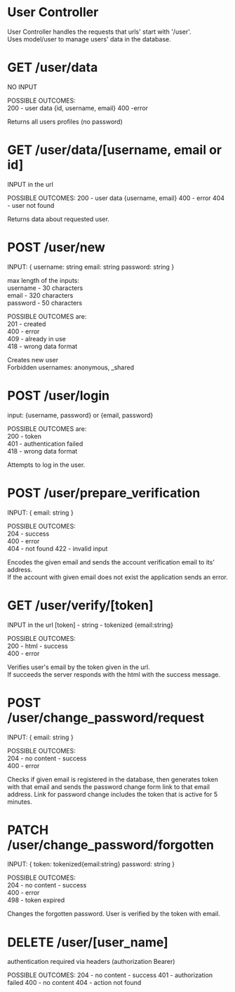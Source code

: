 # User Controller
User Controller handles the requests that urls' start with '/user'.  
Uses model/user to manage users' data in the database.  


# GET /user/data
NO INPUT

POSSIBLE OUTCOMES:  
    200 - user data {id, username, email}
    400 -error

Returns all users profiles (no password)

# GET /user/data/[username, email or id]
INPUT in the url

POSSIBLE OUTCOMES:
    200 - user data {username, email}
    400 - error
    404 - user not found

Returns data about requested user.

# POST /user/new
INPUT: 
{
    username: string
    email: string
    password: string
}

max length of the inputs:  
    username - 30 characters  
    email - 320 characters  
    password - 50 characters  

POSSIBLE OUTCOMES are:  
    201 - created  
    400 - error  
    409 - already in use  
    418 - wrong data format  

Creates new user   
Forbidden usernames: anonymous, _shared


# POST /user/login  
input: {username, password} or {email, password}  

POSSIBLE OUTCOMES are:  
    200 - token   
    401 - authentication failed   
    418 - wrong data format   

Attempts to log in the user.    

# POST /user/prepare_verification
INPUT: 
{
    email: string
}  

POSSIBLE OUTCOMES:  
    204 - success   
    400 - error   
    404 - not found 
    422 - invalid input


Encodes the given email and sends the account verification email to its' address.  
If the account with given email does not exist the application sends an error.  

# GET /user/verify/[token]
INPUT in the url
    [token] - string - tokenized {email:string} 

POSSIBLE OUTCOMES:  
    200 - html - success  
    400 - error

Verifies user's email by the token given in the url.  
If succeeds the server responds with the html with the success message.  

# POST /user/change_password/request
INPUT: 
{
    email: string
}

POSSIBLE OUTCOMES:  
    204 - no content - success  
    400 - error


Checks if given email is registered in the database, then generates token with that email and sends the password change form link to that email address. Link for password change includes the token that is active for 5 minutes.  

# PATCH /user/change_password/forgotten
INPUT: 
{
    token: tokenized{email:string}
    password: string
}

POSSIBLE OUTCOMES:  
204 - no content - success  
400 - error  
498 - token expired  


Changes the forgotten password. User is verified by the token with email.  

# DELETE /user/[user_name]

authentication required via headers (authorization Bearer)

POSSIBLE OUTCOMES:
204 - no content - success
401 - authorization failed
400 - no content
404 - action not found